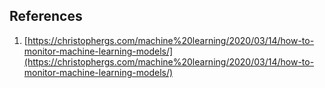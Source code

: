 ## References
1. [https://christophergs.com/machine%20learning/2020/03/14/how-to-monitor-machine-learning-models/](https://christophergs.com/machine%20learning/2020/03/14/how-to-monitor-machine-learning-models/)